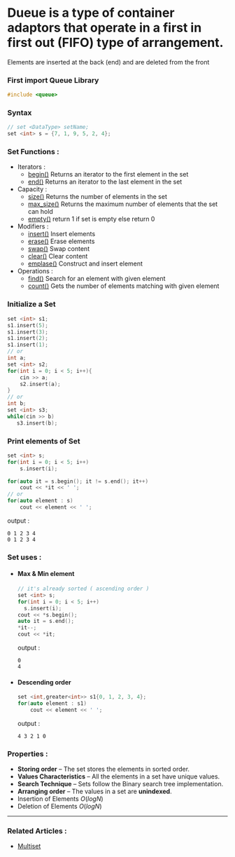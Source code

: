 # **Dueue** is a type of container adaptors that operate in a first in first out (FIFO) type of arrangement.
Elements are inserted at the back (end) and are deleted from the front

### First import Queue Library
```cpp
#include <queue>
```

### Syntax 
  ```cpp
  // set <DataType> setName;
  set <int> s = {7, 1, 9, 5, 2, 4};
  ```
  
### Set Functions :
  - Iterators :
    - [begin()](https://www.javatpoint.com/cpp-set-begin-function) Returns an iterator to the first element in the set
    - [end()](https://www.javatpoint.com/cpp-set-end-function) Returns an iterator to the last element in the set
  - Capacity :
    - [size()](https://www.geeksforgeeks.org/setsize-c-stl/) Returns the number of elements in the set
    - [max_size()](https://www.geeksforgeeks.org/set-max_size-function-in-c-stl/) Returns the maximum number of elements that the set can hold
    - [empty()](https://www.geeksforgeeks.org/setempty-c-stl/) return 1 if set is empty else return 0
  - Modifiers :
    - [insert()](https://cplusplus.com/reference/set/set/insert/)   Insert elements
    - [erase()](https://cplusplus.com/reference/set/set/erase/)   Erase elements
    - [swap()](https://www.javatpoint.com/cpp-set-swap-function)   Swap content
    - [clear()](https://www.geeksforgeeks.org/setclear-c-stl/)   Clear content
    - [emplase()](https://www.geeksforgeeks.org/setemplace-c-stl/)   Construct and insert element  
  - Operations :
    - [find()](https://www.geeksforgeeks.org/multiset-count-function-in-c-stl/) Search for an element with given element
    - [count()](https://cplusplus.com/reference/set/set/count/) Gets the number of elements matching with given element

### Initialize a Set
  ```cpp
  set <int> s1;
  s1.insert(5);
  s1.insert(3);
  s1.insert(2);
  s1.insert(1);
  // or
  int a;
  set <int> s2;
  for(int i = 0; i < 5; i++){
      cin >> a;
      s2.insert(a);
  }
  // or
  int b;
  set <int> s3;
  while(cin >> b)
     s3.insert(b);
  ```
### Print elements of Set
  ```cpp
  set <int> s;
  for(int i = 0; i < 5; i++)
      s.insert(i);

  for(auto it = s.begin(); it != s.end(); it++)
      cout << *it << ' ';
  // or
  for(auto element : s)
      cout << element << ' ';
  ```
  output : 
  ```
  0 1 2 3 4 
  0 1 2 3 4 
  ```
### Set uses :
  - #### Max & Min element
    ```cpp
    // it's already sorted ( ascending order )
    set <int> s;
    for(int i = 0; i < 5; i++)
      s.insert(i);
    cout << *s.begin();
    auto it = s.end();
    *it--;
    cout << *it;
    ```
    output : 
    ```
    0
    4
    ```
  - #### Descending order
    ```cpp
    set <int,greater<int>> s1{0, 1, 2, 3, 4};
    for(auto element : s1)
        cout << element << ' ';
    ```
    output : 
    ```
    4 3 2 1 0
    ```
### Properties :
  - **Storing order** – The set stores the elements in sorted order.
  - **Values Characteristics** – All the elements in a set have unique values.
  - **Search Technique** – Sets follow the Binary search tree implementation.
  - **Arranging order** – The values in a set are **unindexed**.
  - Insertion of Elements $O(log N)$
  - Deletion of Elements $O(log N)$
----
### Related Articles :
  - [Multiset](https://www.geeksforgeeks.org/multiset-in-cpp-stl/)



